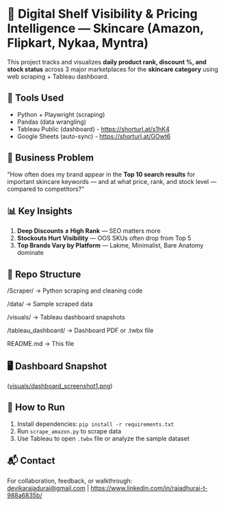 

# 🧴 Digital Shelf Visibility & Pricing Intelligence — Skincare (Amazon, Flipkart, Nykaa, Myntra)

This project tracks and visualizes **daily product rank, discount %, and stock status** across 3 major marketplaces for the **skincare category** using web scraping + Tableau dashboard.

## 🔧 Tools Used
- Python + Playwright (scraping)
- Pandas (data wrangling)
- Tableau Public (dashboard) - https://shorturl.at/s1hK4
- Google Sheets (auto-sync) - https://shorturl.at/GOwt6
  
## 📌 Business Problem
"How often does my brand appear in the **Top 10 search results** for important skincare keywords — and at what price, rank, and stock level — compared to competitors?"

## 📊 Key Insights
1. **Deep Discounts ≠ High Rank** — SEO matters more  
2. **Stockouts Hurt Visibility** — OOS SKUs often drop from Top 5  
3. **Top Brands Vary by Platform** — Lakme, Minimalist, Bare Anatomy dominate

## 📁 Repo Structure

/Scraper/ → Python scraping and cleaning code

/data/ → Sample scraped data

/visuals/ → Tableau dashboard snapshots

/tableau_dashboard/ → Dashboard PDF or .twbx file

README.md → This file


## 🖥️ Dashboard Snapshot

([visuals/dashboard_screenshot1.png](https://github.com/RajaduraiThamizhmani/digital-shelf-visibility-skincare/blob/main/visuals/Screenshot%20(93).png))

## 🚀 How to Run
1. Install dependencies: `pip install -r requirements.txt`
2. Run `scrape_amazon.py` to scrape data
3. Use Tableau to open `.twbx` file or analyze the sample dataset

## 📬 Contact
For collaboration, feedback, or walkthrough:  
devikarajadurai@gmail.com | https://www.linkedin.com/in/rajadhurai-t-988a6835b/
